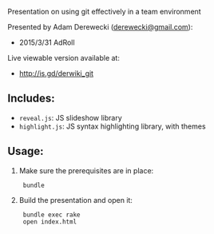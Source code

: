 Presentation on using git effectively in a team environment

Presented by Adam Derewecki (derewecki@gmail.com):
  - 2015/3/31 AdRoll

Live viewable version available at:
  - http://is.gd/derwiki_git

## Includes:

  - `reveal.js`: JS slideshow library
  - `highlight.js`: JS syntax highlighting library, with themes

## Usage:

1. Make sure the prerequisites are in place:

        bundle

1. Build the presentation and open it:

        bundle exec rake
        open index.html
